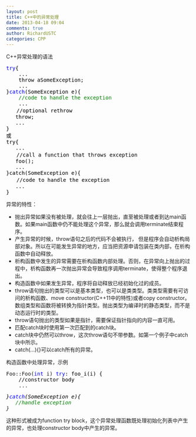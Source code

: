 ```yaml
---
layout: post
title: C++中的异常处理
date: 2013-04-18 09:04
comments: true
author: RichardUSTC
categories: CPP
---
```

<p>C++异常处理的语法</p>
<div class="cnblogs_code">
<pre><span style="color: #0000ff;">try</span><span style="color: #000000;">{
    ...
    throw aSomeException;
    ...
}</span><span style="color: #0000ff;">catch</span><span style="color: #000000;">(SomeException e){
    </span><span style="color: #008000;">//</span><span style="color: #008000;">code to handle the exception</span>
<span style="color: #000000;">    ...<br />　　//optional rethrow<br />   throw;<br />   ...
}<br />或<br />try{<br />   ...<br />　　//call a function that throws exception<br />   foo();<br />   ...<br />}catch(SomeException e){<br />　　//code to handle the exception<br />   ...<br />}</span></pre>
</div>
<p>异常的特性：</p>
<ul>
<li>抛出异常如果没有被处理，就会往上一层抛出，直至被处理或者到达main函数。如果main函数中仍不能处理这个异常，那么就会调用terminate结束程序。</li>
<li>产生异常的时候，throw语句之后的代码不会被执行， 但是程序会自动析构局部对象。所以在可能发生异常的地方，应当把资源申请包装在类内部，在析构函数中自动释放。</li>
<li>析构函数中发生的异常需要在析构函数内部处理。否则，在异常向上抛出的过程中，析构函数再一次抛出异常会导致程序调用terminate，使得整个程序退出。</li>
<li>构造函数中如果发生异常，程序将自动释放已经初始化过的成员。</li>
<li>throw语句抛出的类型可以是基本类型，也可以是类类型。类类型需要有可访问的析构函数、move constructor(C++11中的特性)或者copy constructor。数组类型和函数将被转换为指针类型。抛出类型为编译时的静态类型，而不是动态运行时的类型。</li>
<li>throw语句抛出的类型如果是指针，需要保证指针指向的内容一直可用。</li>
<li>匹配catch块时使用第一次匹配到的catch块。</li>
<li>catch块中仍然可以throw，这次throw语句不带参数。如第一个例子中catch块中所示。</li>
<li>catch(...){}可以catch所有的异常。</li>
</ul>
<p>构造函数中处理异常，示例</p>
<div class="cnblogs_code">
<pre>Foo::Foo(<span style="color: #0000ff;">int</span> i) <span style="color: #0000ff;">try</span><span style="color: #000000;">: foo_i(i) {<br />    //constructor body<br /></span><span>    ...</span></pre>
<pre><em id="__mceDel"><span style="color: #000000;">}</span><span style="color: #0000ff;">catch</span><span style="color: #000000;">(SomeException e){
   </span><span style="color: #008000;">//</span><span style="color: #008000;">handle exception</span>
}</em></pre>
</div>
<p>这种形式被成为function try block，这个异常处理函数既处理初始化列表中产生的异常，也处理constructor body中产生的异常。</p>
<p>&nbsp;</p>
<p>&nbsp;</p>
